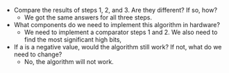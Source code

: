 - Compare the results of steps 1, 2, and 3. Are they different? If so, how? 
	- We got the same answers for all three steps.
- What components do we need to implement this algorithm in hardware? 
	- We need to implement a comparator steps 1 and 2.  We also need to find the most significant high bits, 
- If a is a negative value, would the algorithm still work? If not, what do we need to change?
	- No, the algorithm will not work. 